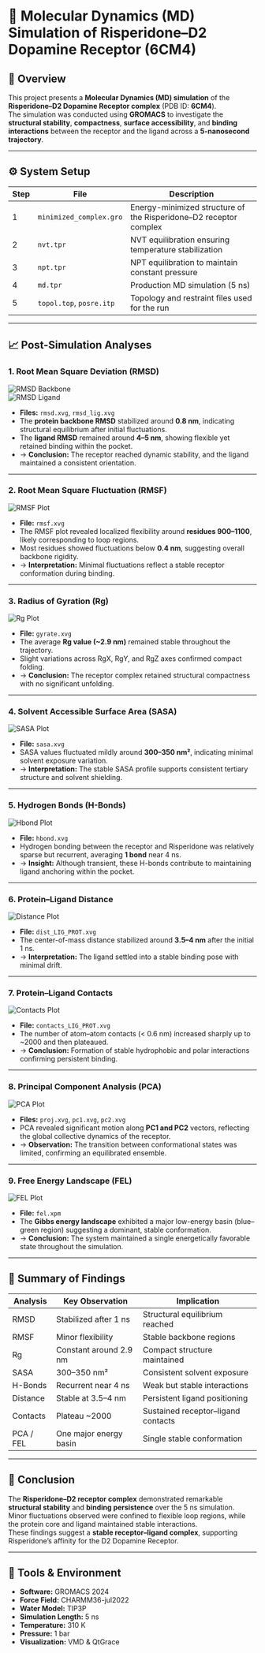 # 🧬 Molecular Dynamics (MD) Simulation of Risperidone–D2 Dopamine Receptor (6CM4)

## 🧠 Overview
This project presents a **Molecular Dynamics (MD) simulation** of the **Risperidone–D2 Dopamine Receptor complex** (PDB ID: **6CM4**).  
The simulation was conducted using **GROMACS** to investigate the **structural stability**, **compactness**, **surface accessibility**, and **binding interactions** between the receptor and the ligand across a **5-nanosecond trajectory**.

---

## ⚙️ System Setup

| Step | File | Description |
|------|------|-------------|
| 1 | `minimized_complex.gro` | Energy-minimized structure of the Risperidone–D2 receptor complex |
| 2 | `nvt.tpr` | NVT equilibration ensuring temperature stabilization |
| 3 | `npt.tpr` | NPT equilibration to maintain constant pressure |
| 4 | `md.tpr` | Production MD simulation (5 ns) |
| 5 | `topol.top`, `posre.itp` | Topology and restraint files used for the run |

---

## 📈 Post-Simulation Analyses

### 1. Root Mean Square Deviation (RMSD)
![RMSD Backbone](rmsd.png)  
![RMSD Ligand](rmsd_lig.png)

- **Files:** `rmsd.xvg`, `rmsd_lig.xvg`
- The **protein backbone RMSD** stabilized around **0.8 nm**, indicating structural equilibrium after initial fluctuations.  
- The **ligand RMSD** remained around **4–5 nm**, showing flexible yet retained binding within the pocket.  
- → **Conclusion:** The receptor reached dynamic stability, and the ligand maintained a consistent orientation.

---

### 2. Root Mean Square Fluctuation (RMSF)
![RMSF Plot](rmsf.png)

- **File:** `rmsf.xvg`
- The RMSF plot revealed localized flexibility around **residues 900–1100**, likely corresponding to loop regions.  
- Most residues showed fluctuations below **0.4 nm**, suggesting overall backbone rigidity.  
- → **Interpretation:** Minimal fluctuations reflect a stable receptor conformation during binding.

---

### 3. Radius of Gyration (Rg)
![Rg Plot](rog.png)

- **File:** `gyrate.xvg`
- The average **Rg value (~2.9 nm)** remained stable throughout the trajectory.  
- Slight variations across RgX, RgY, and RgZ axes confirmed compact folding.  
- → **Conclusion:** The receptor complex retained structural compactness with no significant unfolding.

---

### 4. Solvent Accessible Surface Area (SASA)
![SASA Plot](sasa.png)

- **File:** `sasa.xvg`
- SASA values fluctuated mildly around **300–350 nm²**, indicating minimal solvent exposure variation.  
- → **Interpretation:** The stable SASA profile supports consistent tertiary structure and solvent shielding.

---

### 5. Hydrogen Bonds (H-Bonds)
![Hbond Plot](hbond.png)

- **File:** `hbond.xvg`
- Hydrogen bonding between the receptor and Risperidone was relatively sparse but recurrent, averaging **1 bond** near 4 ns.  
- → **Insight:** Although transient, these H-bonds contribute to maintaining ligand anchoring within the pocket.

---

### 6. Protein–Ligand Distance
![Distance Plot](dis.png)

- **File:** `dist_LIG_PROT.xvg`
- The center-of-mass distance stabilized around **3.5–4 nm** after the initial 1 ns.  
- → **Interpretation:** The ligand settled into a stable binding pose with minimal drift.

---

### 7. Protein–Ligand Contacts
![Contacts Plot](contact.png)

- **File:** `contacts_LIG_PROT.xvg`
- The number of atom–atom contacts (< 0.6 nm) increased sharply up to ~2000 and then plateaued.  
- → **Conclusion:** Formation of stable hydrophobic and polar interactions confirming persistent binding.

---

### 8. Principal Component Analysis (PCA)
![PCA Plot](pca.png)

- **Files:** `proj.xvg`, `pc1.xvg`, `pc2.xvg`
- PCA revealed significant motion along **PC1 and PC2** vectors, reflecting the global collective dynamics of the receptor.  
- → **Observation:** The transition between conformational states was limited, confirming an equilibrated ensemble.

---

### 9. Free Energy Landscape (FEL)
![FEL Plot](fel.png)

- **File:** `fel.xpm`
- The **Gibbs energy landscape** exhibited a major low-energy basin (blue–green region) suggesting a dominant, stable conformation.  
- → **Conclusion:** The system maintained a single energetically favorable state throughout the simulation.

---

## 🧩 Summary of Findings

| Analysis | Key Observation | Implication |
|-----------|----------------|-------------|
| RMSD | Stabilized after 1 ns | Structural equilibrium reached |
| RMSF | Minor flexibility | Stable backbone regions |
| Rg | Constant around 2.9 nm | Compact structure maintained |
| SASA | 300–350 nm² | Consistent solvent exposure |
| H-Bonds | Recurrent near 4 ns | Weak but stable interactions |
| Distance | Stable at 3.5–4 nm | Persistent ligand positioning |
| Contacts | Plateau ~2000 | Sustained receptor–ligand contacts |
| PCA / FEL | One major energy basin | Single stable conformation |

---

## 💬 Conclusion
The **Risperidone–D2 receptor complex** demonstrated remarkable **structural stability** and **binding persistence** over the 5 ns simulation.  
Minor fluctuations observed were confined to flexible loop regions, while the protein core and ligand maintained stable interactions.  
These findings suggest a **stable receptor–ligand complex**, supporting Risperidone’s affinity for the D2 Dopamine Receptor.

---

## 🧪 Tools & Environment
- **Software:** GROMACS 2024  
- **Force Field:** CHARMM36-jul2022  
- **Water Model:** TIP3P  
- **Simulation Length:** 5 ns  
- **Temperature:** 310 K  
- **Pressure:** 1 bar  
- **Visualization:** VMD & QtGrace

